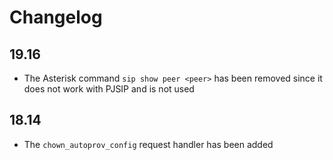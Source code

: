 Changelog
=========

19.16
-----

* The Asterisk command `sip show peer <peer>` has been removed since it does not work with PJSIP and is not used


18.14
-----

* The `chown_autoprov_config` request handler has been added
